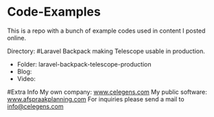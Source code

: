 # Code-Examples
This is a repo with a bunch of example codes used in content I posted online.

Directory:
#Laravel Backpack making Telescope usable in production.
- Folder: laravel-backpack-telescope-production
- Blog: 
- Video: 


#Extra Info 
My own company: www.celegens.com
My public software: www.afspraakplanning.com
For inquiries please send a mail to info@celegens.com
